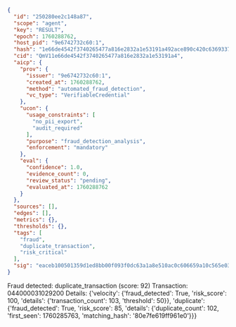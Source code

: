 ```json
{
  "id": "250280ee2c148a87",
  "scope": "agent",
  "key": "RESULT",
  "epoch": 1760288762,
  "host_pid": "9e6742732c60:1",
  "hash": "1e66de4542f3740265477a816e2832a1e53191a492ace890c420c6369337f4b2",
  "cid": "QmV11e66de4542f3740265477a816e2832a1e53191a4",
  "aicp": {
    "prov": {
      "issuer": "9e6742732c60:1",
      "created_at": 1760288762,
      "method": "automated_fraud_detection",
      "vc_type": "VerifiableCredential"
    },
    "ucon": {
      "usage_constraints": [
        "no_pii_export",
        "audit_required"
      ],
      "purpose": "fraud_detection_analysis",
      "enforcement": "mandatory"
    },
    "eval": {
      "confidence": 1.0,
      "evidence_count": 0,
      "review_status": "pending",
      "evaluated_at": 1760288762
    }
  },
  "sources": [],
  "edges": [],
  "metrics": {},
  "thresholds": {},
  "tags": [
    "fraud",
    "duplicate_transaction",
    "risk_critical"
  ],
  "sig": "eaceb100501359d1ed8bb00f093f0dc63a1a8e510ac0c606659a10c565e03dd9"
}
```

Fraud detected: duplicate_transaction (score: 92)
Transaction: 044000031029200
Details: {'velocity': {'fraud_detected': True, 'risk_score': 100, 'details': {'transaction_count': 103, 'threshold': 50}}, 'duplicate': {'fraud_detected': True, 'risk_score': 85, 'details': {'duplicate_count': 102, 'first_seen': 1760285763, 'matching_hash': '80e7fe619ff961e0'}}}